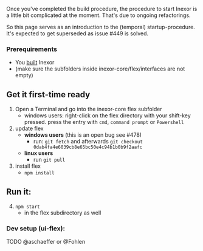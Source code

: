 Once you've completed the build procedure, the procedure to start Inexor is a little bit complicated at the moment.
That's due to ongoing refactorings.

So this page serves as an introduction to the (temporal) startup-procedure.
It's expected to get superseded as issue #449 is solved.

### Prerequirements

* You [built](https://github.com/inexorgame/inexor-core/wiki/Build) Inexor
* (make sure the subfolders inside inexor-core/flex/interfaces are not empty)

## Get it first-time ready

1. Open a Terminal and go into the inexor-core flex subfolder
    * windows users: right-click on the flex directory with your shift-key pressed. press the entry with `cmd`, `command prompt` or `Powershell`
2. update flex
    * **windows users** (this is an open bug see #478)
        * run: `git fetch` and afterwards `git checkout 0dab4fa4e6039cb8e65bc50e4c94b1b0b9f2aafc`
    * **linux users**
        * run `git pull`
3. install flex
    * `npm install`

## Run it:

4. `npm start`
    * in the flex subdirectory as well

### Dev setup (ui-flex):
TODO @aschaeffer or @Fohlen